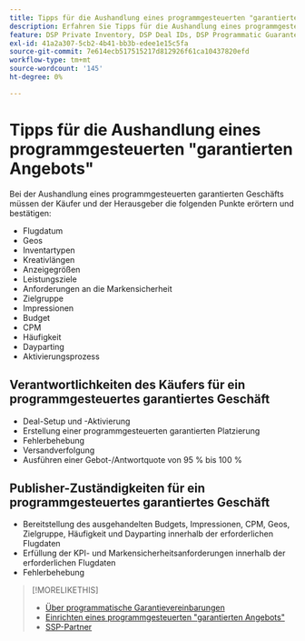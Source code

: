 ```yaml
---
title: Tipps für die Aushandlung eines programmgesteuerten "garantierten Angebots"
description: Erfahren Sie Tipps für die Aushandlung eines programmgesteuerten garantierten Deals (PG) und Listen der Käufer- und Herausgeberpflichten.
feature: DSP Private Inventory, DSP Deal IDs, DSP Programmatic Guaranteed Deals
exl-id: 41a2a307-5cb2-4b41-bb3b-edee1e15c5fa
source-git-commit: 7e614ecb517515217d812926f61ca10437820efd
workflow-type: tm+mt
source-wordcount: '145'
ht-degree: 0%

---
```


# Tipps für die Aushandlung eines programmgesteuerten &quot;garantierten Angebots&quot;

Bei der Aushandlung eines programmgesteuerten garantierten Geschäfts müssen der Käufer und der Herausgeber die folgenden Punkte erörtern und bestätigen:

* Flugdatum
* Geos
* Inventartypen
* Kreativlängen
* Anzeigegrößen
* Leistungsziele
* Anforderungen an die Markensicherheit
* Zielgruppe
* Impressionen
* Budget
* CPM
* Häufigkeit
* Dayparting
* Aktivierungsprozess

## Verantwortlichkeiten des Käufers für ein programmgesteuertes garantiertes Geschäft

* Deal-Setup und -Aktivierung
* Erstellung einer programmgesteuerten garantierten Platzierung
* Fehlerbehebung
* Versandverfolgung
* Ausführen einer Gebot-/Antwortquote von 95 % bis 100 %

## Publisher-Zuständigkeiten für ein programmgesteuertes garantiertes Geschäft

* Bereitstellung des ausgehandelten Budgets, Impressionen, CPM, Geos, Zielgruppe, Häufigkeit und Dayparting innerhalb der erforderlichen Flugdaten
* Erfüllung der KPI- und Markensicherheitsanforderungen innerhalb der erforderlichen Flugdaten
* Fehlerbehebung

>[!MORELIKETHIS]
>
>* [Über programmatische Garantievereinbarungen](programmatic-guaranteed-about.md)
>* [Einrichten eines programmgesteuerten &quot;garantierten Angebots&quot;](programmatic-guaranteed-set-up.md)
>* [SSP-Partner](ssp-partners.md)

